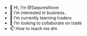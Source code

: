 - 👋 Hi, I’m @Saqureshlove
- 👀 I’m interested in business..
- 🌱 I’m currently learning traders
- 💞️ I’m looking to collaborate on trade
- 📫 How to reach me dm

<!---
Saqureshlove/Saqureshlove is a ✨ special ✨ repository because its `README.md` (this file) appears on your GitHub profile.
You can click the Preview link to take a look at your changes.
--->

